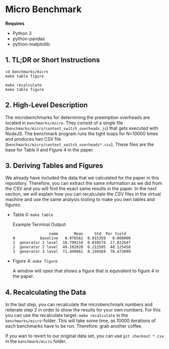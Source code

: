 # Micro Benchmark

**Requires**

  * Python 3
  * python-pandas
  * python-matplotlib

## 1. TL;DR or Short Instructions ###

```
cd benchmarks/micro
make table figure

make recalculate
make table figure
```

## 2. High-Level Description ###

The microbenchmarks for determining the preemption overheads are
located in `benchmarks/micro`. They consist of a single file
(`benchmarks/micro/context_switch_overheads.js`) that gets executed
with NodeJS. The benchmark program runs the tight loops for N=10000
times and produces two CSV file
(`benchmarks/micro/context_switch_overheads*.csv`). These files are
the base for Table II and Figure 4 in the paper.

## 3. Deriving Tables and Figures ###

We already have included the data that we calculated for the paper in
this repository. Therefore, you can extract the same information as we
did from the CSV and you will find the exact same results in the
paper. In the next section, we will explain how you can recalculate
the CSV files in the virtual machine and use the same analysis tooling
to make you own tables and figures.

- Table II: `make table`

  Example Terminal Output:
  ```
                  name       Mean     Std  Per Yield
  0           baseline   0.976562  0.015359   0.000000
  1  generator 1 level  18.799210  0.010574  17.822647
  2  generator 2 level  49.102020  0.212505  48.125458
  3  generator 3 level  71.449661  0.194569  70.473099
  ```

- Figure 4: `make figure`

  A window will open that shows a figure that is equivalent to figure
  4 in the paper.

## 4. Recalculating the Data ###

In the last step, you can recalculate the microbenchmark numbers and
reiterate step 2 in order to show the results for your own numbers.
For this you can use the recalculate target: `make recalculate` in the
`benchmarks/micro`-folder. This will take some time, as 10000
iterations of each benchmarks have to be run. Therefore: grab another
coffee.

If you wan to revert to our original data set, you can use `git
checkout *.csv` in the `benchmark/micro` folder.
